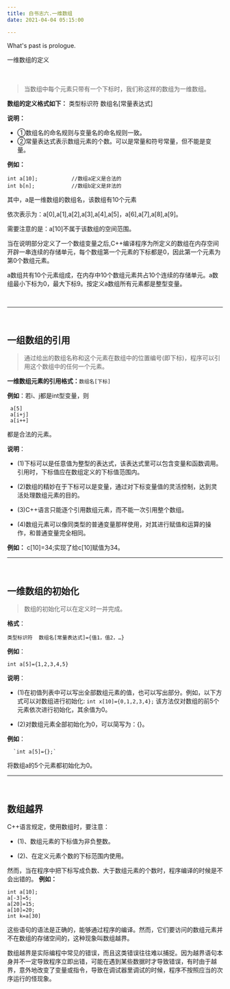 ```yaml
---
title: 白书志六.一维数组
date: 2021-04-04 05:15:00

---
```

What's past is prologue.

<!--more-->一维数组的定义

　　

> 当数组中每个元素只带有一个下标时，我们称这样的数组为一维数组。

**数组的定义格式如下：**
    类型标识符  数组名[常量表达式]

**说明：**　　
 - ①数组名的命名规则与变量名的命名规则一致。
 - ②常量表达式表示数组元素的个数。可以是常量和符号常量，但不能是变量。

**例如：**

    int a[10];           //数组a定义是合法的
    int b[n];            //数组b定义是非法的

其中，a是一维数组的数组名，该数组有10个元素

依次表示为：a[0],a[1],a[2],a[3],a[4],a[5]，a[6],a[7],a[8],a[9]。

需要注意的是：a[10]不属于该数组的空间范围。

当在说明部分定义了一个数组变量之后,C++编译程序为所定义的数组在内存空间开辟一串连续的存储单元，每个数组第一个元素的下标都是0，因此第一个元素为第0个数组元素。

a数组共有10个元素组成，在内存中10个数组元素共占10个连续的存储单元。a数组最小下标为0，最大下标9。按定义a数组所有元素都是整型变量。


<br>


----------


<br>

一组数组的引用
-------

> 通过给出的数组名称和这个元素在数组中的位置编号(即下标)，程序可以引用这个数组中的任何一个元素。

**一维数组元素的引用格式：**`数组名[下标]`

**例如**：若i、j都是int型变量，则

     a[5]
     a[i+j]
     a[i++]

都是合法的元素。

**说明**：
       

 - (1)下标可以是任意值为整型的表达式，该表达式里可以包含变量和函数调用。引用时，下标值应在数组定义的下标值范围内。

 - (2)数组的精妙在于下标可以是变量，通过对下标变量值的灵活控制，达到灵活处理数组元素的目的。

 -  (3)C++语言只能逐个引用数组元素，而不能一次引用整个数组。

 - (4)数组元素可以像同类型的普通变量那样使用，对其进行赋值和运算的操作，和普通变量完全相同。

**例如：** c[10]=34;实现了给c[10]赋值为34。
<br>


----------


<br>


一维数组的初始化
--------

> 数组的初始化可以在定义时一并完成。

**格式**：

    类型标识符  数组名[常量表达式]={值1，值2，…}

**例如**：

    int a[5]={1,2,3,4,5}

**说明**：
　
 - (1)在初值列表中可以写出全部数组元素的值，也可以写出部分。例如，以下方式可以对数组进行初始化:
 `int x[10]={0,1,2,3,4};`
  该方法仅对数组的前5个元素依次进行初始化，其余值为0。

 - (2)对数组元素全部初始化为0，可以简写为：{}。

**例如**：

      `int a[5]={};` 
将数组a的5个元素都初始化为0。
<br>


----------


<br>


数组越界
----

C++语言规定，使用数组时，要注意：

 - (1)、数组元素的下标值为非负整数。

 - (2)、在定义元素个数的下标范围内使用。

然而，当在程序中把下标写成负数、大于数组元素的个数时，程序编译的时候是不会出错的。
**例如：**

    int a[10];
    a[-3]=5;   
    a[20]=15;   
    a[10]=20;  
    int k=a[30]

   这些语句的语法是正确的，能够通过程序的编译。然而，它们要访问的数组元素并不在数组的存储空间的，这种现象叫数组越界。

数组越界是实际编程中常见的错误，而且这类错误往往难以捕捉。因为越界语句本身并不一定导致程序立即出错，可能在遇到某些数据时才导致错误，有时由于越界，意外地改变了变量或指令，导致在调试器里调试的时候，程序不按照应当的次序运行的怪现象。

